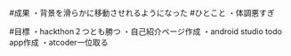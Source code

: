 #成果
・背景を滑らかに移動させれるようになった
#ひとこと
・体調悪すぎ

#目標
・hackthon２つとも勝つ
・自己紹介ページ作成
・android studio todo app作成
・atcoder一位取る
